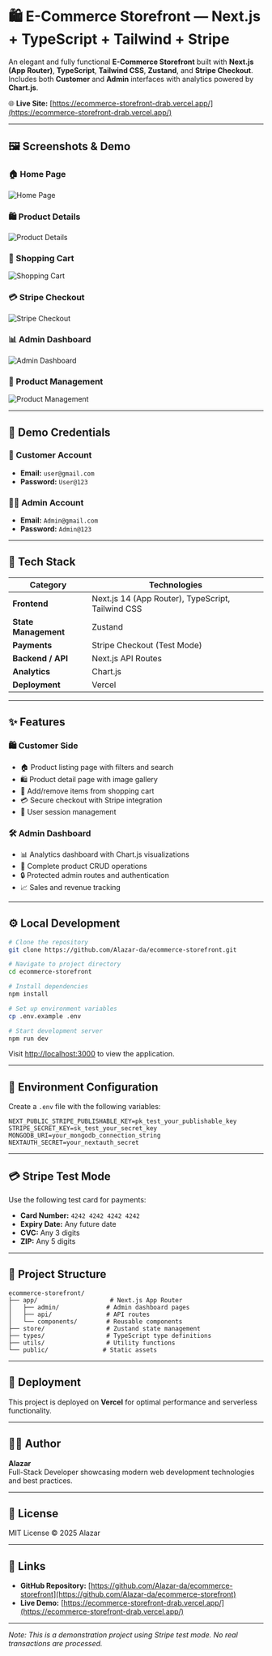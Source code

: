 # 🛍️ E-Commerce Storefront — Next.js + TypeScript + Tailwind + Stripe

An elegant and fully functional **E-Commerce Storefront** built with **Next.js (App Router)**, **TypeScript**, **Tailwind CSS**, **Zustand**, and **Stripe Checkout**.  
Includes both **Customer** and **Admin** interfaces with analytics powered by **Chart.js**.

🌐 **Live Site:** [https://ecommerce-storefront-drab.vercel.app/](https://ecommerce-storefront-drab.vercel.app/)

---

## 🖼️ Screenshots & Demo

### 🏠 Home Page
![Home Page](https://github.com/Alazar-da/ecommerce-storefront/blob/main/assets/homepage.png)

### 🛍️ Product Details
![Product Details](https://github.com/Alazar-da/ecommerce-storefront/blob/main/assets/product-details.png)

### 🛒 Shopping Cart
![Shopping Cart](https://github.com/Alazar-da/ecommerce-storefront/blob/main/assets/cart.png)

### 💳 Stripe Checkout
![Stripe Checkout](https://github.com/Alazar-da/ecommerce-storefront/blob/main/assets/stripe-checkout.png)

### 📊 Admin Dashboard
![Admin Dashboard](https://github.com/Alazar-da/ecommerce-storefront/blob/main/assets/admin-dashboard.png)

### 🧰 Product Management
![Product Management](https://github.com/Alazar-da/ecommerce-storefront/blob/main/assets/admin-products.png)

---

## 🔐 Demo Credentials

### 👤 Customer Account
- **Email:** `user@gmail.com`
- **Password:** `User@123`

### 👨‍💼 Admin Account
- **Email:** `Admin@gmail.com`
- **Password:** `Admin@123`

---

## 🧠 Tech Stack

| Category | Technologies |
|-----------|---------------|
| **Frontend** | Next.js 14 (App Router), TypeScript, Tailwind CSS |
| **State Management** | Zustand |
| **Payments** | Stripe Checkout (Test Mode) |
| **Backend / API** | Next.js API Routes |
| **Analytics** | Chart.js |
| **Deployment** | Vercel |

---

## ✨ Features

### 🛍️ Customer Side
- 🏠 Product listing page with filters and search
- 🛍️ Product detail page with image gallery
- 🛒 Add/remove items from shopping cart
- 💳 Secure checkout with Stripe integration
- 👤 User session management

### 🛠️ Admin Dashboard
- 📊 Analytics dashboard with Chart.js visualizations
- 🧰 Complete product CRUD operations
- 🔒 Protected admin routes and authentication
- 📈 Sales and revenue tracking

---

## ⚙️ Local Development

```bash
# Clone the repository
git clone https://github.com/Alazar-da/ecommerce-storefront.git

# Navigate to project directory
cd ecommerce-storefront

# Install dependencies
npm install

# Set up environment variables
cp .env.example .env

# Start development server
npm run dev
```

Visit [http://localhost:3000](http://localhost:3000) to view the application.

---

## 🔧 Environment Configuration

Create a `.env` file with the following variables:

```env
NEXT_PUBLIC_STRIPE_PUBLISHABLE_KEY=pk_test_your_publishable_key
STRIPE_SECRET_KEY=sk_test_your_secret_key
MONGODB_URI=your_mongodb_connection_string
NEXTAUTH_SECRET=your_nextauth_secret
```

---

## 💳 Stripe Test Mode

Use the following test card for payments:

- **Card Number:** `4242 4242 4242 4242`
- **Expiry Date:** Any future date
- **CVC:** Any 3 digits
- **ZIP:** Any 5 digits

---

## 📁 Project Structure

```
ecommerce-storefront/
├── app/                    # Next.js App Router
│   ├── admin/             # Admin dashboard pages
│   ├── api/               # API routes
│   └── components/        # Reusable components
├── store/                 # Zustand state management
├── types/                 # TypeScript type definitions
├── utils/                 # Utility functions
└── public/               # Static assets
```

---

## 🚀 Deployment

This project is deployed on **Vercel** for optimal performance and serverless functionality.

---

## 👨‍💻 Author

**Alazar**  
Full-Stack Developer showcasing modern web development technologies and best practices.

---

## 📄 License

MIT License © 2025 Alazar

---

## 🔗 Links

- **GitHub Repository:** [https://github.com/Alazar-da/ecommerce-storefront](https://github.com/Alazar-da/ecommerce-storefront)
- **Live Demo:** [https://ecommerce-storefront-drab.vercel.app/](https://ecommerce-storefront-drab.vercel.app/)

---

*Note: This is a demonstration project using Stripe test mode. No real transactions are processed.*